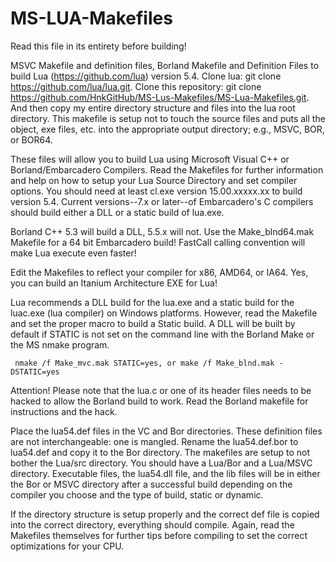 # MS-LUA-Makefiles
Read this file in its entirety before building!

MSVC Makefile and definition files, Borland Makefile and Definition Files to build Lua (https://github.com/lua) version 5.4.
Clone lua: git clone https://github.com/lua/lua.git. 
Clone this repository: git clone https://github.com/HnkGitHub/MS-Lus-Makefiles/MS-Lua-Makefiles.git.
And then copy my entire directory structure and files into the lua root directory. 
This makefile is setup not to touch the source files and puts all the object, exe files, etc. into the appropriate output directory; e.g.,
MSVC, BOR, or BOR64.

These files will allow you to build Lua using Microsoft Visual C++ or Borland/Embarcadero Compilers. Read the Makefiles
for further information and help on how to setup your Lua Source Directory and set compiler options. You should need at least cl.exe version 15.00.xxxxx.xx to build version 5.4. Current versions--7.x or later--of Embarcadero's C compilers should build either a DLL or a static build of lua.exe. 

Borland C++ 5.3 will build a DLL, 5.5.x will not. Use the Make_blnd64.mak Makefile for a 64 bit Embarcadero build! FastCall calling convention will make Lua execute even faster!

Edit the Makefiles to reflect your compiler for x86, AMD64, or IA64. Yes, you can build an Itanium Architecture EXE for Lua!

Lua recommends a DLL build for the lua.exe and a static build for the luac.exe (lua compiler) on Windows platforms. However, read the Makefile and set the proper macro to build a Static build. A DLL will be built by default if STATIC is not set on the command line with the Borland Make or the MS nmake program.

     nmake /f Make_mvc.mak STATIC=yes, or make /f Make_blnd.mak -DSTATIC=yes

Attention! Please note that the lua.c or one of its header files needs to be hacked to allow the Borland build to work. Read the
Borland makefile for instructions and the hack.

Place the lua54.def files in the VC and Bor directories. These definition files are not interchangeable: one is mangled. Rename
the lua54.def.bor to lua54.def and copy it to the Bor directory. The makefiles are setup to not bother the Lua/src 
directory. You should have a Lua/Bor and a Lua/MSVC directory. Executable files, the lua54.dll
file, and the lib files will be in either the Bor or MSVC directory after a successful build depending on the compiler you choose and the type of build, static or dynamic.

If the directory structure is setup properly and the correct def file is copied into the correct directory, everything should compile. Again, read the Makefiles themselves for further tips before compiling to set the correct optimizations for your CPU.
